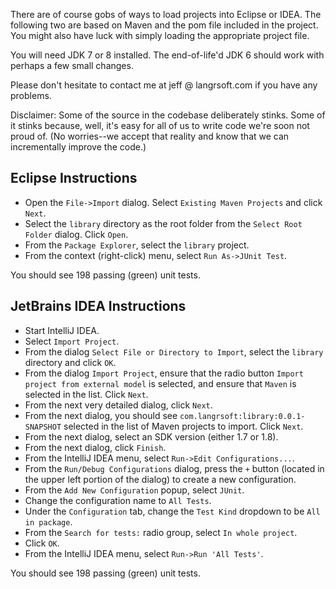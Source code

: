 There are of course gobs of ways to load projects into Eclipse or IDEA. The following two are based on Maven and the pom file included in the project. You might also have luck with simply loading the appropriate project file.

You will need JDK 7 or 8 installed. The end-of-life'd JDK 6 should work with perhaps a few small changes.

Please don't hesitate to contact me at jeff @ langrsoft.com if you have any problems.

Disclaimer: Some of the source in the codebase deliberately stinks. Some of it stinks because, well, it's easy for all of us to write code we're soon not proud of. (No worries--we accept that reality and know that we can incrementally improve the code.)

Eclipse Instructions
---

* Open the `File->Import` dialog. Select `Existing Maven Projects` and click `Next`.
* Select the `library` directory as the root folder from the `Select Root Folder` dialog. Click `Open`.
* From the `Package Explorer`, select the `library` project.
* From the context (right-click) menu, select `Run As->JUnit Test`.

You should see 198 passing (green) unit tests.

JetBrains IDEA Instructions
---

* Start IntelliJ IDEA.
* Select `Import Project`.
* From the dialog `Select File or Directory to Import`, select the `library` directory and click `OK`.
* From the dialog `Import Project`, ensure that the radio button `Import project from external model` is selected, and ensure that `Maven` is selected in the list. Click `Next`.
* From the next very detailed dialog, click `Next`.
* From the next dialog, you should see `com.langrsoft:library:0.0.1-SNAPSHOT` selected in the list of Maven projects to import. Click `Next`.
* From the next dialog, select an SDK version (either 1.7 or 1.8).
* From the next dialog, click `Finish`.
* From the IntelliJ IDEA menu, select `Run->Edit Configurations...`.
* From the `Run/Debug Configurations` dialog, press the `+` button (located in the upper left portion of the dialog) to create a new configuration.
* From the `Add New Configuration` popup, select `JUnit`.
* Change the configuration name to `All Tests`.
* Under the `Configuration` tab, change the `Test Kind` dropdown to be `All in package`.
* From the `Search for tests:` radio group, select `In whole project`.
* Click `OK`.
* From the IntelliJ IDEA menu, select `Run->Run 'All Tests'`.

You should see 198 passing (green) unit tests.
